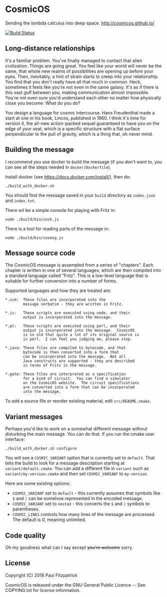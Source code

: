 CosmicOS
========

Sending the lambda calculus into deep space.  http://cosmicos.github.io/

[![Build Status](https://travis-ci.org/paulfitz/cosmicos.svg?branch=master)](https://travis-ci.org/paulfitz/cosmicos)

Long-distance relationships
----------------------------

It's a familiar problem. You've finally managed to contact that alien 
civilization. Things are going great. You feel like your world will 
never be the same, that whole new realms of possibilities are opening up 
before your eyes. Then, inevitably, a hint of strain starts to creep into 
your relationship. You find that you don't really have all that much in 
common. Heck, sometimes it feels like you're not even in the same 
galaxy. It's as if there is this vast gulf between you, making communication 
almost impossible. You're not even sure you'd understand each other no matter 
how physically close you become. What do you do?

You design a language for cosmic intercourse. Hans Freudenthal made a start at 
one in his book, Lincos, published in 1960. I think it's time for version II, 
the all-new action-packed sequel guaranteed to have you on the edge of your 
seat, which is a specific structure with a flat surface perpendicular to the 
pull of gravity, which is a thing that, oh never mind.

Building the message
--------------------

I recommend you use docker to build the message (if you don't want to, you can see
all the steps needed in `docker/Dockerfile`).

Install docker (see https://docs.docker.com/install/), then do:

```
./build_with_docker.sh
```

You should find the message saved in your `build` directory 
as `index.json` and `index.txt`.

There wil be a simple console for playing with Fritz in:
```
node ./build/bin/cosh.js
```

There is a tool for reading parts of the message in:
```
node ./build/bin/cosmsg.js
```

Message source code
-------------------

The CosmicOS message is assempled from a series of "chapters".
Each chapter is written in one of several languages, which are
then compiled into a standard language called "Fritz".  This
is a low-level language that is suitable for further conversion
into a number of forms.

Supported languages and how they are treated are:

    *.scm:  These files are incorporated into the
            message verbatim - they are written in Fritz.

    *.js:   These scripts are executed using node, and their
            output is incorporated into the message.

    *.pl:   These scripts are executed using perl, and their
            output is incorporated into the message.  CosmicOS
            is so old that quite a lot of its original source is
            in perl.  I can feel you judging me, please stop.

    *.java: These files are compiled to bytecode, and that
            bytecode is then converted into a form that
            can be incorporated into the message.  Not all
            Java constructs are supported - they are described
            in terms of Fritz in the message.

    *.gate: These files are interpreted as a specification
            for a kind of circuit.  You can find a simulator
            on the CosmicOS website.  The circuit specifications
            are converted into a form that can be incorporated
            into the message.

To add a source file or reorder existing material, edit `src/README.cmake`.

Variant messages
----------------

Perhaps you'd like to work on a somewhat different message without disturbing
the main message.  You can do that.  If you run the cmake user interface:
```
./build_with_docker.sh configure
```
You will see a `COSMIC_VARIANT` option that is currently set to `default`.
That tells the build to look for a message description starting at
`variant/default.cmake`.  You can add a different file in `variant` such as
`variant/my-version.cmake` and then set `COSMIC_VARIANT` to `my-version`.

Here are some existing options:

 * `COSMIC_VARIANT` set to `default` - this currently assumes that symbols like `$` and `|` can be
   somehow represented in the encoded message.
 * `COSMIC_VARIANT` set to `nested` - this converts the `$` and `|` symbols to parentheses.
 * `COSMIC_LINES` controls how many lines of the message are processed.  The default is 0, meaning
   unlimited.

Code quality
------------

Oh my goodness what can I say except <s>you're welcome</s> sorry.

License
-------

Copyright (C) 2018 Paul Fitzpatrick

CosmicOS is released under the GNU General Public Licence --
See COPYING.txt for license information.
